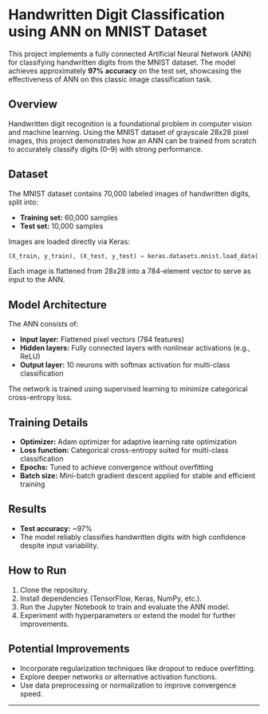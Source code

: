 # Handwritten Digit Classification using ANN on MNIST Dataset

This project implements a fully connected Artificial Neural Network (ANN) for classifying handwritten digits from the MNIST dataset. The model achieves approximately **97% accuracy** on the test set, showcasing the effectiveness of ANN on this classic image classification task.

## Overview

Handwritten digit recognition is a foundational problem in computer vision and machine learning. Using the MNIST dataset of grayscale 28x28 pixel images, this project demonstrates how an ANN can be trained from scratch to accurately classify digits (0–9) with strong performance.

## Dataset

The MNIST dataset contains 70,000 labeled images of handwritten digits, split into:

* **Training set:** 60,000 samples
* **Test set:** 10,000 samples

Images are loaded directly via Keras:

```python
(X_train, y_train), (X_test, y_test) = keras.datasets.mnist.load_data()
```

Each image is flattened from 28x28 into a 784-element vector to serve as input to the ANN.

## Model Architecture

The ANN consists of:

* **Input layer:** Flattened pixel vectors (784 features)
* **Hidden layers:** Fully connected layers with nonlinear activations (e.g., ReLU)
* **Output layer:** 10 neurons with softmax activation for multi-class classification

The network is trained using supervised learning to minimize categorical cross-entropy loss.

## Training Details

* **Optimizer:** Adam optimizer for adaptive learning rate optimization
* **Loss function:** Categorical cross-entropy suited for multi-class classification
* **Epochs:** Tuned to achieve convergence without overfitting
* **Batch size:** Mini-batch gradient descent applied for stable and efficient training

## Results

* **Test accuracy:** \~97%
* The model reliably classifies handwritten digits with high confidence despite input variability.

## How to Run

1. Clone the repository.
2. Install dependencies (TensorFlow, Keras, NumPy, etc.).
3. Run the Jupyter Notebook to train and evaluate the ANN model.
4. Experiment with hyperparameters or extend the model for further improvements.

## Potential Improvements

* Incorporate regularization techniques like dropout to reduce overfitting.
* Explore deeper networks or alternative activation functions.
* Use data preprocessing or normalization to improve convergence speed.

---

